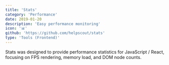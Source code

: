 ```yaml
---
title: 'Stats'
category: 'Performance'
date: 2019-01-20
description: 'Easy performance monitoring'
icon: '📊'
github: 'https://github.com/helpscout/stats'
type: 'Tools (Frontend)'
---
```


Stats was designed to provide performance statistics for JavaScript / React, focusing on FPS rendering, memory load, and DOM node counts.
